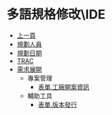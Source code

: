# 多語規格修改\IDE
* [上一頁](../README.md)
* [規劃人員](README.md#user)
* [規劃日期](README.md#updatedate)
* [TRAC](README.md#trac)
* [需求展開](README.md#requirement)
    * 專案管理
        * [表單.工廠開案資訊](NewProjectNotify.md)
    * 輔助工具
        * [表單.版本發行](Publish.md)
